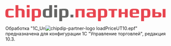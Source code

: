 <?xml version="1.0" encoding="utf-8"?>
<!-- Generator: Adobe Illustrator 16.0.0, SVG Export Plug-In . SVG Version: 6.00 Build 0)  -->
<!DOCTYPE svg PUBLIC "-//W3C//DTD SVG 1.1//EN" "http://www.w3.org/Graphics/SVG/1.1/DTD/svg11.dtd">
<svg version="1.1" id="Слой_1" xmlns="http://www.w3.org/2000/svg" xmlns:xlink="http://www.w3.org/1999/xlink" x="0px" y="0px"
	 width="498.9px" height="51.02px" viewBox="0 0 498.9 51.02" enable-background="new 0 0 498.9 51.02" xml:space="preserve">
<g>
	<g>
		<path fill="#E8454F" d="M22.691,39.077c-1.138,0.18-2.514,0.32-4.129,0.427c-1.618,0.107-3.437,0.159-5.462,0.159
			c-3.055,0-5.452-0.187-7.192-0.558c-1.741-0.375-3.055-1.068-3.943-2.078c-0.888-1.014-1.447-2.416-1.679-4.211
			c-0.231-1.792-0.347-4.092-0.347-6.9c0-2.912,0.15-5.292,0.454-7.139c0.301-1.847,0.905-3.285,1.81-4.316
			c0.906-1.029,2.212-1.741,3.917-2.132c1.707-0.39,3.978-0.586,6.82-0.586c2.025,0,3.819,0.063,5.382,0.187
			c1.563,0.124,2.913,0.258,4.05,0.4c1.313,0.143,2.468,0.319,3.462,0.532v4.423c-1.314-0.106-2.629-0.195-3.942-0.268
			c-1.138-0.07-2.372-0.124-3.703-0.159c-1.332-0.035-2.566-0.019-3.704,0.052c-1.243,0.037-2.229,0.107-2.957,0.214
			c-0.729,0.107-1.271,0.445-1.625,1.012c-0.355,0.569-0.577,1.466-0.666,2.692c-0.09,1.225-0.134,2.975-0.134,5.248
			c0,2.06,0.034,3.648,0.107,4.768c0.069,1.121,0.274,1.938,0.612,2.453c0.336,0.516,0.879,0.825,1.625,0.932
			c0.746,0.106,1.793,0.177,3.144,0.213c1.207,0.071,2.495,0.09,3.863,0.055c1.366-0.036,2.619-0.091,3.757-0.159
			c1.351-0.071,2.681-0.16,3.996-0.268v4.423C25.178,38.741,24.005,38.938,22.691,39.077z"/>
		<path fill="#E8454F" d="M50.878,38.971V21.229c0-1.1-0.099-1.954-0.293-2.557c-0.195-0.604-0.506-1.04-0.933-1.306
			c-0.428-0.266-0.968-0.426-1.625-0.479c-0.657-0.054-1.448-0.08-2.371-0.08c-0.817,0-1.546,0.018-2.184,0.053
			c-0.64,0.036-1.191,0.071-1.651,0.106c-0.533,0.036-0.995,0.071-1.385,0.106v21.897h-8.899V0.344h8.899v11.668
			c0.39-0.034,0.851-0.07,1.385-0.107c0.46-0.034,1.012-0.07,1.651-0.106c0.64-0.035,1.367-0.053,2.184-0.053
			c2.379,0,4.457,0.08,6.234,0.239c1.775,0.161,3.25,0.56,4.423,1.2c1.172,0.639,2.042,1.589,2.61,2.85
			c0.568,1.262,0.852,2.993,0.852,5.195v17.741L50.878,38.971L50.878,38.971z"/>
		<path fill="#E8454F" d="M66.541,7.855V0.342h8.898v7.514H66.541z M66.541,38.971V12.384h8.898v26.586H66.541z"/>
		<path fill="#E8454F" d="M111.031,25.917c0,2.984-0.133,5.374-0.399,7.167c-0.267,1.793-0.889,3.177-1.864,4.155
			c-0.979,0.976-2.426,1.625-4.343,1.943c-1.917,0.319-4.529,0.479-7.831,0.479c-1.706,0-3.037-0.054-3.997-0.159
			c-0.568-0.035-1.065-0.088-1.492-0.159v11.722h-8.898V12.863c1.101-0.213,2.379-0.391,3.837-0.532
			c1.242-0.142,2.752-0.276,4.528-0.401c1.775-0.124,3.784-0.186,6.021-0.186c3.09,0,5.585,0.159,7.486,0.48
			c1.9,0.319,3.366,0.977,4.395,1.971c1.031,0.995,1.714,2.425,2.052,4.289C110.861,20.35,111.031,22.828,111.031,25.917z
			 M101.813,25.651c0-2.202-0.044-3.906-0.131-5.115c-0.09-1.207-0.313-2.086-0.667-2.637c-0.356-0.551-0.906-0.87-1.652-0.958
			c-0.745-0.089-1.758-0.133-3.036-0.133c-0.817,0-1.545,0.018-2.185,0.053c-0.64,0.035-1.191,0.071-1.651,0.106
			c-0.533,0.037-0.995,0.072-1.386,0.107V34.39c0.391,0.035,0.852,0.07,1.386,0.106c0.46,0.035,1.012,0.052,1.651,0.052
			s1.367,0,2.185,0c1.35,0,2.396-0.044,3.144-0.131c0.746-0.091,1.287-0.399,1.625-0.934c0.336-0.534,0.54-1.367,0.612-2.506
			c0.071-1.136,0.105-2.752,0.105-4.848L101.813,25.651L101.813,25.651z"/>
		<path fill="#646463" d="M145.449,38.492c-1.138,0.249-2.433,0.443-3.889,0.585c-1.244,0.18-2.745,0.32-4.503,0.427
			c-1.76,0.107-3.757,0.159-5.994,0.159c-3.303,0-5.916-0.159-7.832-0.479c-1.917-0.319-3.376-0.968-4.369-1.944
			c-0.995-0.977-1.626-2.36-1.892-4.155c-0.267-1.794-0.399-4.183-0.399-7.167c0-3.09,0.168-5.567,0.507-7.433
			c0.338-1.865,1.021-3.293,2.051-4.289c1.03-0.994,2.495-1.652,4.396-1.971c1.899-0.321,4.413-0.479,7.54-0.479
			c0.852,0,1.605,0.018,2.265,0.053c0.657,0.036,1.234,0.072,1.731,0.106c0.567,0.037,1.065,0.073,1.491,0.107V0.344h8.898v38.148
			H145.449z M136.552,17.019c-0.392-0.035-0.851-0.07-1.386-0.106c-0.461-0.036-1.021-0.063-1.677-0.08
			c-0.658-0.018-1.396-0.026-2.212-0.026c-1.278,0-2.292,0.044-3.037,0.133c-0.746,0.088-1.306,0.407-1.679,0.958
			c-0.373,0.551-0.603,1.431-0.692,2.637c-0.089,1.209-0.134,2.913-0.134,5.115v0.479c0,2.097,0.035,3.714,0.107,4.849
			c0.069,1.138,0.283,1.971,0.639,2.505c0.355,0.533,0.906,0.844,1.652,0.933c0.745,0.089,1.793,0.134,3.143,0.134
			c0.816,0,1.554-0.01,2.212-0.027c0.655-0.018,1.216-0.043,1.677-0.08c0.534-0.036,0.994-0.089,1.387-0.159L136.552,17.019
			L136.552,17.019z"/>
		<path fill="#646463" d="M152.215,7.855V0.342h8.899v7.514H152.215z M152.215,38.971V12.384h8.899v26.586H152.215z"/>
		<path fill="#646463" d="M196.704,25.917c0,2.984-0.133,5.374-0.398,7.167c-0.268,1.793-0.889,3.177-1.865,4.155
			c-0.977,0.976-2.424,1.625-4.341,1.943c-1.92,0.319-4.529,0.479-7.833,0.479c-1.704,0-3.036-0.054-3.996-0.159
			c-0.568-0.035-1.065-0.088-1.492-0.159v11.722h-8.897V12.863c1.1-0.213,2.379-0.391,3.835-0.532
			c1.244-0.142,2.752-0.276,4.53-0.401c1.776-0.124,3.782-0.186,6.02-0.186c3.091,0,5.587,0.159,7.487,0.48
			c1.899,0.319,3.365,0.977,4.396,1.971c1.029,0.995,1.712,2.425,2.052,4.289C196.537,20.35,196.704,22.828,196.704,25.917z
			 M187.487,25.651c0-2.202-0.045-3.906-0.134-5.115c-0.088-1.207-0.312-2.086-0.666-2.637c-0.355-0.551-0.906-0.87-1.65-0.958
			c-0.747-0.089-1.76-0.133-3.039-0.133c-0.816,0-1.545,0.018-2.184,0.053c-0.64,0.035-1.191,0.071-1.652,0.106
			c-0.533,0.037-0.995,0.072-1.386,0.107V34.39c0.391,0.035,0.852,0.07,1.386,0.106c0.461,0.035,1.013,0.052,1.652,0.052
			s1.367,0,2.184,0c1.35,0,2.398-0.044,3.144-0.131c0.745-0.091,1.287-0.399,1.625-0.934c0.337-0.534,0.541-1.367,0.613-2.506
			c0.07-1.136,0.106-2.752,0.106-4.848L187.487,25.651L187.487,25.651z"/>
		<path fill="#646463" d="M202.885,38.971v-8.523h8.898v8.523H202.885z"/>
		<path fill="#E8454F" d="M237.891,38.971V17.499h-10.443v21.472h-8.898V12.384h28.238v26.586H237.891z"/>
		<path fill="#E8454F" d="M281.793,38.492c-1.137,0.249-2.433,0.443-3.889,0.585c-1.244,0.18-2.743,0.32-4.503,0.427
			c-1.759,0.107-3.756,0.159-5.994,0.159c-1.917,0-3.757-0.044-5.514-0.132c-1.76-0.09-3.304-0.409-4.636-0.959
			c-1.333-0.552-2.389-1.412-3.171-2.586c-0.781-1.173-1.172-2.841-1.172-5.007c0-2.024,0.259-3.597,0.772-4.716
			c0.515-1.118,1.241-1.927,2.184-2.424c0.94-0.498,2.078-0.79,3.41-0.879c1.332-0.088,2.815-0.133,4.449-0.133h9.164v-1.599
			c0-1.1-0.08-1.972-0.24-2.611c-0.159-0.64-0.453-1.11-0.878-1.413c-0.428-0.302-0.996-0.498-1.704-0.586
			c-0.714-0.088-1.619-0.133-2.72-0.133c-1.917-0.035-3.659-0.027-5.221,0.027c-1.563,0.053-2.913,0.116-4.05,0.186
			c-1.351,0.107-2.54,0.212-3.57,0.319v-4.155c1.066-0.213,2.291-0.39,3.678-0.532c1.172-0.142,2.592-0.276,4.262-0.401
			c1.669-0.124,3.569-0.186,5.701-0.186c2.201,0,4.155,0.079,5.86,0.239c1.706,0.161,3.136,0.559,4.291,1.199
			c1.153,0.639,2.022,1.589,2.609,2.85c0.585,1.262,0.879,2.994,0.879,5.196L281.793,38.492L281.793,38.492z M272.896,27.196h-6.34
			c-0.852,0-1.563,0.019-2.132,0.053c-0.568,0.036-1.03,0.179-1.386,0.427c-0.355,0.249-0.604,0.622-0.746,1.118
			c-0.142,0.499-0.214,1.226-0.214,2.186c0,0.994,0.099,1.759,0.293,2.291c0.196,0.533,0.516,0.925,0.961,1.172
			c0.441,0.25,1.003,0.393,1.677,0.427c0.675,0.036,1.493,0.053,2.451,0.053c0.853,0,1.606-0.008,2.265-0.024
			c0.657-0.018,1.233-0.045,1.732-0.082c0.532-0.033,1.011-0.087,1.438-0.158L272.896,27.196L272.896,27.196z"/>
		<path fill="#E8454F" d="M317.385,25.917c0,2.984-0.135,5.374-0.398,7.167c-0.268,1.793-0.891,3.177-1.867,4.155
			c-0.975,0.976-2.423,1.625-4.341,1.943c-1.916,0.319-4.528,0.479-7.832,0.479c-1.705,0-3.037-0.054-3.996-0.159
			c-0.568-0.035-1.066-0.088-1.491-0.159v11.722h-8.898V12.863c1.101-0.213,2.38-0.391,3.837-0.532
			c1.243-0.142,2.752-0.276,4.528-0.401c1.776-0.124,3.783-0.186,6.021-0.186c3.092,0,5.585,0.159,7.486,0.48
			c1.898,0.319,3.365,0.977,4.396,1.971c1.03,0.995,1.712,2.425,2.053,4.289C317.217,20.349,317.385,22.828,317.385,25.917z
			 M308.167,25.651c0-2.202-0.045-3.906-0.133-5.115c-0.09-1.207-0.313-2.086-0.666-2.637c-0.355-0.551-0.905-0.87-1.652-0.958
			c-0.745-0.089-1.76-0.133-3.037-0.133c-0.817,0-1.546,0.018-2.184,0.053c-0.64,0.035-1.19,0.071-1.652,0.106
			c-0.531,0.037-0.994,0.072-1.385,0.107V34.39c0.391,0.035,0.852,0.07,1.385,0.106c0.462,0.035,1.014,0.052,1.652,0.052
			c0.64,0,1.366,0,2.184,0c1.35,0,2.397-0.044,3.143-0.131c0.747-0.091,1.287-0.399,1.626-0.934
			c0.338-0.534,0.542-1.367,0.612-2.506c0.071-1.136,0.106-2.752,0.106-4.848L308.167,25.651L308.167,25.651z"/>
		<path fill="#E8454F" d="M339.283,17.499v21.472h-8.899V17.499h-8.896v-5.114h26.64v5.114H339.283z"/>
		<path fill="#E8454F" d="M372.262,38.971V27.996h-10.445v10.975h-8.896V12.384h8.896v10.497h10.445V12.384h8.897v26.586H372.262z"
			/>
		<path fill="#E8454F" d="M396.505,27.783c0,1.74,0.034,3.082,0.105,4.021c0.07,0.942,0.294,1.643,0.667,2.104
			c0.372,0.463,0.949,0.736,1.73,0.825c0.781,0.092,1.899,0.133,3.355,0.133c2.026,0.036,3.854,0.028,5.488-0.024
			c1.635-0.053,3.038-0.115,4.21-0.188c1.387-0.106,2.612-0.213,3.677-0.317v4.155c-1.101,0.249-2.362,0.443-3.783,0.585
			c-1.243,0.18-2.734,0.32-4.475,0.427c-1.741,0.107-3.713,0.159-5.915,0.159c-3.231,0-5.797-0.159-7.698-0.479
			c-1.899-0.319-3.34-0.968-4.316-1.944c-0.976-0.977-1.599-2.36-1.863-4.155c-0.268-1.794-0.399-4.183-0.399-7.167
			c0-3.09,0.168-5.567,0.506-7.433c0.336-1.865,1.029-3.293,2.078-4.289c1.047-0.994,2.538-1.652,4.474-1.971
			c1.937-0.321,4.503-0.479,7.701-0.479c3.196,0,5.764,0.159,7.699,0.479c1.935,0.319,3.417,0.977,4.448,1.971
			c1.029,0.995,1.714,2.424,2.052,4.289c0.34,1.864,0.508,4.342,0.508,7.433v1.866L396.505,27.783L396.505,27.783z M407.534,23.467
			c0-1.74-0.045-3.091-0.134-4.05c-0.089-0.959-0.319-1.661-0.693-2.105c-0.373-0.444-0.924-0.701-1.65-0.772
			c-0.729-0.071-1.731-0.107-3.011-0.107s-2.283,0.036-3.012,0.107c-0.729,0.072-1.278,0.329-1.65,0.772
			c-0.373,0.444-0.613,1.146-0.721,2.105c-0.106,0.958-0.16,2.309-0.16,4.05H407.534z"/>
		<path fill="#E8454F" d="M451.756,25.917c0,2.984-0.133,5.374-0.397,7.167c-0.269,1.793-0.89,3.177-1.867,4.155
			c-0.976,0.976-2.423,1.625-4.341,1.943c-1.917,0.319-4.528,0.479-7.832,0.479c-1.705,0-3.037-0.054-3.997-0.159
			c-0.566-0.035-1.063-0.088-1.49-0.159v11.722h-8.897V12.863c1.101-0.213,2.38-0.391,3.837-0.532
			c1.241-0.142,2.751-0.276,4.527-0.401c1.777-0.124,3.784-0.186,6.021-0.186c3.091,0,5.587,0.159,7.487,0.48
			c1.9,0.319,3.365,0.977,4.395,1.971c1.029,0.995,1.713,2.425,2.052,4.289C451.591,20.349,451.756,22.828,451.756,25.917z
			 M442.54,25.651c0-2.202-0.044-3.906-0.135-5.115c-0.089-1.207-0.312-2.086-0.666-2.637c-0.354-0.551-0.905-0.87-1.651-0.958
			c-0.745-0.089-1.759-0.133-3.037-0.133c-0.816,0-1.545,0.018-2.184,0.053c-0.641,0.035-1.191,0.071-1.652,0.106
			c-0.531,0.037-0.994,0.072-1.385,0.107V34.39c0.391,0.035,0.853,0.07,1.385,0.106c0.461,0.035,1.015,0.052,1.652,0.052
			c0.64,0,1.367,0,2.184,0c1.351,0,2.397-0.044,3.144-0.131c0.746-0.091,1.287-0.399,1.625-0.934
			c0.337-0.534,0.541-1.367,0.612-2.506c0.071-1.136,0.106-2.752,0.106-4.848v-0.478H442.54z"/>
		<path fill="#E8454F" d="M486.282,30.873c0,2.025-0.266,3.587-0.8,4.689c-0.532,1.101-1.288,1.9-2.264,2.396
			c-0.977,0.498-2.156,0.792-3.544,0.879c-1.386,0.091-2.947,0.133-4.689,0.133h-17.049V12.384h8.897v10.497h7.834
			c1.773,0,3.382,0.044,4.82,0.133c1.44,0.088,2.664,0.381,3.676,0.878c1.014,0.498,1.786,1.288,2.318,2.371
			C486.017,27.348,486.282,28.884,486.282,30.873z M477.117,30.979c0-0.853-0.063-1.502-0.187-1.943
			c-0.125-0.445-0.347-0.772-0.666-0.986c-0.32-0.214-0.746-0.338-1.279-0.374c-0.531-0.034-1.188-0.053-1.972-0.053h-6.181v6.66
			h6.341c0.71,0,1.313-0.018,1.81-0.054c0.498-0.034,0.906-0.159,1.228-0.373c0.318-0.214,0.549-0.541,0.692-0.985
			C477.046,32.426,477.117,31.798,477.117,30.979z M490.012,38.971V12.384h8.898v26.586H490.012z"/>
	</g>
</g>
</svg>

Обработка "1C_Un![chipdip-partner-logo](https://github.com/chipdip-partner-1C/partner.chipdip.ru_1C_UT10.3/assets/165677667/e4429fb8-5012-4c5b-aa2b-2870ccee39fe)
loadPriceUT10.epf" предназначена для конфигурации 1С "Управление торговлей", редакция 10.3.
